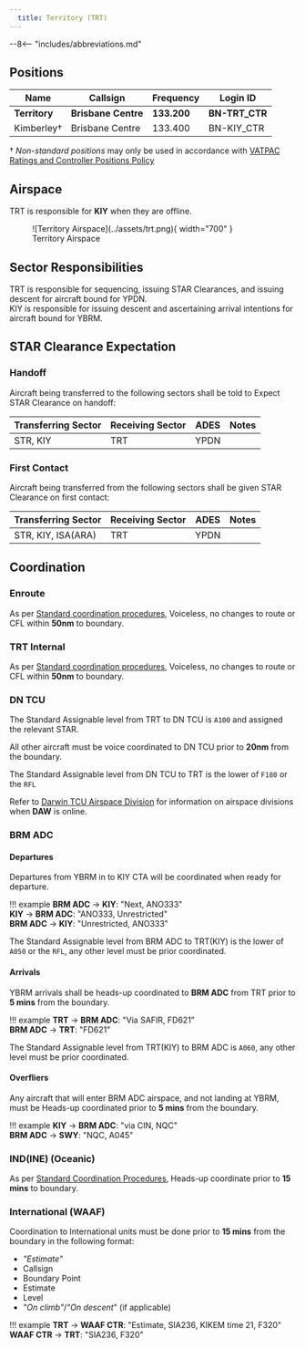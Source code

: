 ```yaml
---
  title: Territory (TRT)
---
```


--8<-- "includes/abbreviations.md"

## Positions
| Name | Callsign | Frequency | Login ID |
| ---- | -------- | --------- | -------- |
| **Territory** | **Brisbane Centre** | **133.200** | **BN-TRT_CTR** |
| Kimberley† | Brisbane Centre | 133.400 | BN-KIY_CTR |

† *Non-standard positions* may only be used in accordance with [VATPAC Ratings and Controller Positions Policy](https://vatpac.org/publications/policies)
## Airspace
TRT is responsible for **KIY** when they are offline.  

<figure markdown>
![Territory Airspace](../assets/trt.png){ width="700" }
  <figcaption>Territory Airspace</figcaption>
</figure>

## Sector Responsibilities
TRT is responsible for sequencing, issuing STAR Clearances, and issuing descent for aircraft bound for YPDN.  
KIY is responsible for issuing descent and ascertaining arrival intentions for aircraft bound for YBRM.

## STAR Clearance Expectation
### Handoff
Aircraft being transferred to the following sectors shall be told to Expect STAR Clearance on handoff:

| Transferring Sector | Receiving Sector | ADES | Notes |
| ---- | -------- | --------- | --------- |
| STR, KIY | TRT | YPDN | |

### First Contact
Aircraft being transferred from the following sectors shall be given STAR Clearance on first contact:

| Transferring Sector | Receiving Sector | ADES | Notes |
| ---- | -------- | --------- | --------- |
| STR, KIY, ISA(ARA) | TRT | YPDN | |

## Coordination

### Enroute
As per [Standard coordination procedures](../../../controller-skills/coordination/#enr-enr), Voiceless, no changes to route or CFL within **50nm** to boundary.

### TRT Internal
As per [Standard coordination procedures](../../../controller-skills/coordination/#enr-enr), Voiceless, no changes to route or CFL within **50nm** to boundary.

### DN TCU
The Standard Assignable level from TRT to DN TCU is `A100` and assigned the relevant STAR. 

All other aircraft must be voice coordinated to DN TCU prior to **20nm** from the boundary.

The Standard Assignable level from DN TCU to TRT is the lower of `F180` or the `RFL`

Refer to [Darwin TCU Airspace Division](../../../military/darwin/#tcu) for information on airspace divisions when **DAW** is online.

### BRM ADC
#### Departures
Departures from YBRM in to KIY CTA will be coordinated when ready for departure.  

!!! example
    <span class="hotline">**BRM ADC** -> **KIY**</span>: "Next, ANO333"  
    <span class="hotline">**KIY** -> **BRM ADC**</span>: "ANO333, Unrestricted"  
    <span class="hotline">**BRM ADC** -> **KIY**</span>: "Unrestricted, ANO333"  

The Standard Assignable level from BRM ADC to TRT(KIY) is the lower of `A050` or the `RFL`, any other level must be prior coordinated.
#### Arrivals
YBRM arrivals shall be heads-up coordinated to **BRM ADC** from TRT prior to **5 mins** from the boundary.

!!! example
    <span class="hotline">**TRT** -> **BRM ADC**</span>: "Via SAFIR, FD621”  
    <span class="hotline">**BRM ADC** -> **TRT**</span>: "FD621"  

The Standard Assignable level from TRT(KIY) to BRM ADC is `A060`, any other level must be prior coordinated.

#### Overfliers
Any aircraft that will enter BRM ADC airspace, and not landing at YBRM, must be Heads-up coordinated prior to **5 mins** from the boundary.

!!! example
    <span class="hotline">**KIY** -> **BRM ADC**</span>: "via CIN, NQC"  
    <span class="hotline">**BRM ADC** -> **SWY**</span>: "NQC, A045"

### IND(INE) (Oceanic)
As per [Standard Coordination Procedures](../../../controller-skills/coordination/#enr-oceanic), Heads-up coordinate prior to **15 mins** to boundary.
### International (WAAF)
Coordination to International units must be done prior to **15 mins** from the boundary in the following format:

- *"Estimate"*
- Callsign
- Boundary Point
- Estimate
- Level
- *"On climb"*/*"On descent*" (if applicable)

!!! example
    <span class="coldline">**TRT** -> **WAAF CTR**</span>: "Estimate, SIA236, KIKEM time 21, F320"  
    <span class="coldline">**WAAF CTR** -> **TRT**</span>: "SIA236, F320"